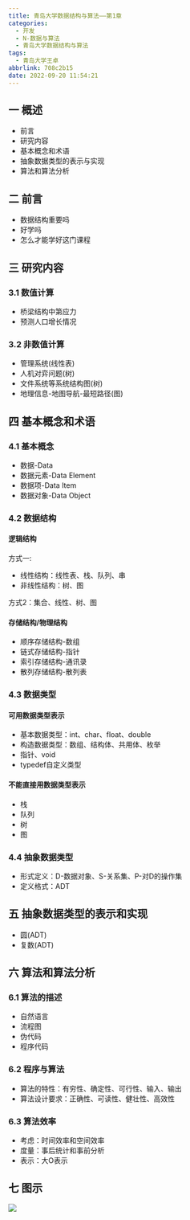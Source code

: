 ```yaml
---
title: 青岛大学数据结构与算法——第1章
categories:
  - 开发
  - N-数据与算法
  - 青岛大学数据结构与算法
tags:
  - 青岛大学王卓
abbrlink: 708c2b15
date: 2022-09-20 11:54:21
---
```

## 一 概述

* 前言
* 研究内容
* 基本概念和术语
* 抽象数据类型的表示与实现
* 算法和算法分析

<!--more-->

## 二 前言

* 数据结构重要吗
* 好学吗
* 怎么才能学好这门课程

## 三 研究内容

### 3.1 数值计算

* 桥梁结构中第应力
* 预测人口增长情况

### 3.2 非数值计算

* 管理系统(线性表)
* 人机对弈问题(树)
* 文件系统等系统结构图(树)
* 地理信息-地图导航-最短路径(图)

## 四 基本概念和术语

### 4.1 基本概念

* 数据-Data
* 数据元素-Data Element
* 数据项-Data Item
* 数据对象-Data Object

### 4.2 数据结构

#### 逻辑结构

方式一:

* 线性结构：线性表、栈、队列、串
* 非线性结构：树、图

方式2：集合、线性、树、图

#### 存储结构/物理结构

* 顺序存储结构-数组
* 链式存储结构-指针
* 索引存储结构-通讯录
* 散列存储结构-散列表

###  4.3 数据类型

#### 可用数据类型表示

* 基本数据类型：int、char、float、double
* 构造数据类型：数组、结构体、共用体、枚举
* 指针、void
* typedef自定义类型

#### 不能直接用数据类型表示

* 栈
* 队列
* 树
* 图

### 4.4 抽象数据类型

* 形式定义：D-数据对象、S-关系集、P-对D的操作集
* 定义格式：ADT

## 五 抽象数据类型的表示和实现

* 圆(ADT)
* 复数(ADT)

## 六 算法和算法分析

### 6.1 算法的描述

* 自然语言
* 流程图
* 伪代码
* 程序代码

### 6.2 程序与算法

* 算法的特性：有穷性、确定性、可行性、输入、输出
* 算法设计要求：正确性、可读性、健壮性、高效性

### 6.3 算法效率

* 考虑：时间效率和空间效率
* 度量：事后统计和事前分析
* 表示：大O表示

## 七 图示

![][1]

[1]:https://cdn.jsdelivr.net/gh/PGzxc/CDN/blog-data-struct-basic/data-struct-chapter-1.png